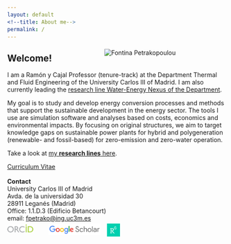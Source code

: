 ```yaml
---
layout: default
<!--title: About me-->
permalink: /
---
```


<!-- ![Fontina Petrakopoulou](/files/pic2021.png){:style="float: left;margin-right: 20px;margin-top: 7px;" width="50px"} -->
<img src="/files/figs/fontina_profile_2021.png" alt="Fontina Petrakopoulou" width="280px" style="float: right;margin-left: 70px;margin-top: 7px;margin-bottom: 5px">


<h2>Welcome!</h2>
I am a Ramón y Cajal Professor (tenure-track) at the Department Thermal and Fluid Engineering of the University Carlos III of Madrid. I am also currently leading the <a href="http://ise.uc3m.es/research/water-energy-nexus/" target="_blank">research line Water-Energy Nexus of the Department</a>.

My goal is to study and develop energy conversion processes and methods that support the sustainable development in the energy sector. The tools I use are simulation software and analyses based on costs, economics and environmental impacts. By focusing on original structures, we aim to target knowledge gaps on sustainable power plants for hybrid and polygeneration (renewable- and fossil-based) for zero-emission and zero-water operation.

<!-- I work on the simulation and optimization of energy conversion processes using thermodynamic, economic and environmental criteria. The systems I study include, among others, renewable- and fossil-based power plants, biofuel generation processes and zero-emission energy processes (including CO2 capture). 

Come work with us and be part of a forward thinking research group. I am open to new ideas and I support innovative and attractive proposals. Contact me by e-mail with a CV and your research interests.-->

Take a look at [my **research lines** here](http://fontina-petrakopoulou.github.io/research/).

<!-- I am always looking for motivated students and researchers to come work with me and be part of a forward thinking research group. I am open to new ideas and I support innovative and attractive proposals. Contact me by e-mail with a CV and your research interests. -->

[Curriculum Vitae](http://fontina-petrakopoulou.github.io/CV/)  
<br>
**Contact**<br>
University Carlos III of Madrid   
Avda. de la universidad 30  
28911 Leganés (Madrid)  
Office: 1.1.D.3 (Edificio Betancourt)  
email: fpetrako@ing.uc3m.es<br>
[<img src="/files/orcid-logo.png" alt="Fontina Petrakopoulou" width="60px" style="float: left;margin-right: 35px;margin-top: 6px;margin-bottom: 0px;">](http://orcid.org/0000-0001-6878-4591)
[<img src="/files/Scholar.png" alt="Fontina Petrakopoulou" width="120px" style="float: left;margin-right:15px;margin-top: 4px;margin-bottom: 0px;">](https://scholar.google.es/citations?user=LLgloUsAAAAJ&amp;hl=en)
[<img src="/files/researchgate-dss.png" alt="Fontina Petrakopoulou" width="30px" style="float: left;margin-right: 0px;margin-top: 4px;margin-bottom: 0px;">](https://www.researchgate.net/profile/Fontina_Petrakopoulou)
